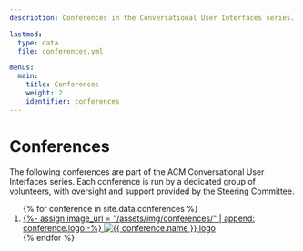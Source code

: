 ```yaml
---
description: Conferences in the Conversational User Interfaces series.

lastmod: 
  type: data
  file: conferences.yml

menus:
  main:
    title: Conferences
    weight: 2
    identifier: conferences
---
```


# Conferences

The following conferences are part of the ACM Conversational User Interfaces series. Each conference is run by a dedicated group of volunteers, with oversight and support provided by the Steering Committee.

<ol class="d-flex flex-wrap list-unstyled">
	{% for conference in site.data.conferences %}
		<li class="col-lg-4 col-6 p-0 my-2 text-center">
			<a href="{{ conference.url }}" title="{{ conference.title }}" target="_blank">
				{%- assign image_url = "/assets/img/conferences/" | append: conference.logo -%}
				<img src="{{ image_url | relative_url }}?{{ cache }}" class="w-75 scale-hover m-3 rounded shadow" alt="{{ conference.name }} logo">
			</a>
		</li>
	{% endfor %}
</ol>
